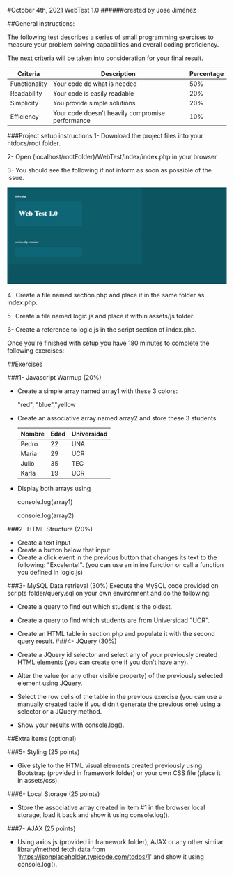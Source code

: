 #October 4th, 2021 WebTest 1.0
######created by Jose Jiménez

##General instructions:


The following test describes a series of small
programming exercises to measure your problem
solving capabilities and overall
coding proficiency.

The next criteria will be
taken into consideration for your final result.

Criteria | Description | Percentage
------------ | ------------- | ------------- 
Functionality | Your code do what is needed |50% 
Readability | Your code is easily readable | 20%
Simplicity | You provide simple solutions | 20%
Efficiency | Your code doesn't heavily compromise performance |10% 

###Project setup instructions
1- Download the project files into your
htdocs/root folder.

2- Open (localhost/rootFolder)/WebTest/index/index.php in your browser

3- You should see the following if not inform as soon as possible of the issue.

![index](assets/img/index.PNG)

4- Create a file named section.php and place it in the same folder as index.php.

5- Create a file named logic.js and place it within assets/js folder.

6- Create a reference to logic.js in the script section of index.php.

Once you're finished with setup you have 180 minutes to complete the following exercises: 


##Exercises

###1- Javascript Warmup (20%)

- Create a simple array named array1 with these 3 colors:

    "red", "blue","yellow 
  

- Create an associative array named array2 and store
these 3 students:

  Nombre | Edad | Universidad
    ------------ | ------------- | ------------- 
  Pedro | 22 | UNA
  Maria | 29 | UCR
  Julio | 35 | TEC
  Karla | 19 | UCR
  
- Display both arrays using
  
  console.log(array1)
  
  console.log(array2)
  


###2- HTML Structure (20%)

- Create a text input 
- Create a button below that input
- Create a click event in the previous button that changes its text to the following:
"Excelente!". (you can use an inline function or call a function you defined in logic.js)

###3- MySQL Data retrieval (30%)
 Execute the MySQL code provided on scripts folder/query.sql on your own environment and do the following:
- Create a query to find out which student is the oldest.
- Create a query to find which students are from Universidad "UCR".
- Create an HTML table in section.php and populate it with the second query result.
###4- JQuery (30%)

- Create a JQuery id selector and select any of your previously created HTML elements (you can create one if you don't have any).
- Alter the value (or any other visible property) of the previously selected element using JQuery.
- Select the row cells of the table in the previous exercise (you can use a manually created table if you didn't generate the previous one) using a selector or a JQuery method.
- Show your results with console.log().

##Extra items (optional)

###5- Styling (25 points)
- Give style to the HTML visual elements created previously using Bootstrap (provided in framework folder)
  or your own CSS file (place it in assets/css).

###6- Local Storage (25 points)
- Store the associative array created in item #1 in the browser local storage, load it back and show it using console.log().


###7-  AJAX (25 points)
- Using axios.js (provided in framework folder), AJAX or any other similar library/method fetch
data from 'https://jsonplaceholder.typicode.com/todos/1' and show it using console.log().